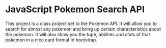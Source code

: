# JavaScript Pokemon Search API

This project is a class project set to the Pokemon API. It will allow you to search for almost any pokemon and bring up certain characteristics about the pokemon.
It will also show you the tupe, abilities and stats of that pokemon in a nice card format in bootstrap.

